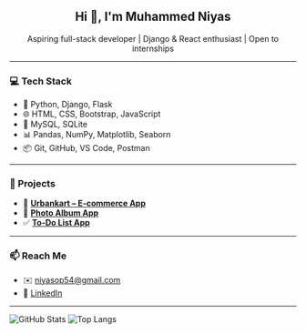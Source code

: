 <h2 align="center">Hi 👋, I'm Muhammed Niyas</h2>
<p align="center">
  Aspiring full-stack developer | Django & React enthusiast | Open to internships
</p>

---

### 💻 Tech Stack
- 🐍 Python, Django, Flask
- 🌐 HTML, CSS, Bootstrap, JavaScript
- 💾 MySQL, SQLite
- 📊 Pandas, NumPy, Matplotlib, Seaborn
- 📦 Git, GitHub, VS Code, Postman

---

### 🚀 Projects

- 🛒 **[Urbankart – E-commerce App](https://github.com/Niyaso/urbankart-e-commerce_app_)**
- 📸 **[Photo Album App](https://github.com/Niyaso/foto-album-django)**
- ✅ **[To-Do List App](https://github.com/Niyaso/todo-list)**

---

### 📫 Reach Me
- ✉️ niyasop54@gmail.com
- 🔗 [LinkedIn](https://www.linkedin.com/in/muhammed-niyas-6715b2221)

---

![GitHub Stats](https://github-readme-stats.vercel.app/api?username=Niyaso&show_icons=true&theme=tokyonight&count_private=true)
![Top Langs](https://github-readme-stats.vercel.app/api/top-langs/?username=Niyaso&layout=compact&theme=tokyonight)
